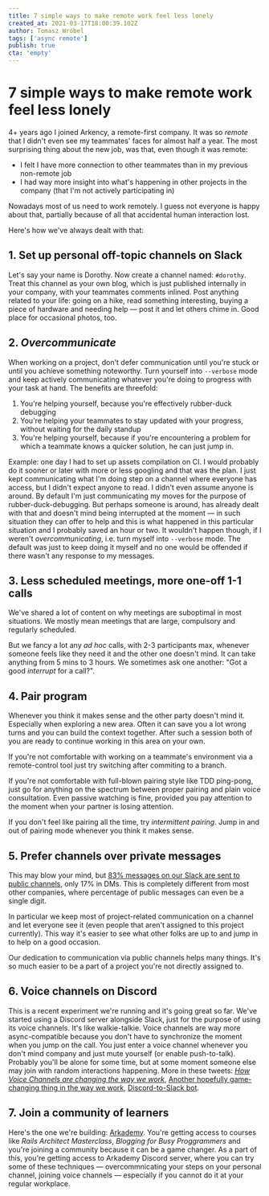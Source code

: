 ```yaml
---
title: 7 simple ways to make remote work feel less lonely
created_at: 2021-03-17T18:00:39.102Z
author: Tomasz Wróbel
tags: ['async remote']
publish: true
cta: 'empty'
---
```


# 7 simple ways to make remote work feel less lonely

4+ years ago I joined Arkency, a remote-first company. It was so _remote_ that I didn't even see my teammates' faces for almost half a year. The most surprising thing about the new job, was that, even though it was remote:

* I felt I have more connection to other teammates than in my previous non-remote job
* I had way more insight into what's happening in other projects in the company (that I'm not actively participating in)

Nowadays most of us need to work remotely. I guess not everyone is happy about that, partially because of all that accidental human interaction lost.

Here's how we've always dealt with that:

## 1. Set up personal off-topic channels on Slack

Let's say your name is Dorothy. Now create a channel named: `#dorothy`. Treat this channel as your own blog, which is just published internally in your company, with your teammates comments inlined. Post anything related to your life: going on a hike, read something interesting, buying a piece of hardware and needing help — post it and let others chime in. Good place for occasional photos, too.

## 2. _Overcommunicate_

When working on a project, don't defer communication until you're stuck or until you achieve something noteworthy. Turn yourself into `--verbose` mode and keep actively communicating whatever you're doing to progress with your task at hand. The benefits are threefold:

1. You're helping yourself, because you're effectively rubber-duck debugging
2. You're helping your teammates to stay updated with your progress, without waiting for the daily standup
3. You're helping yourself, because if you're encountering a problem for which a teammate knows a quicker solution, he can just jump in.

Example: one day I had to set up assets compilation on CI. I would probably do it sooner or later with more or less googling and that was the plan. I just kept communicating what I'm doing step on a channel where everyone has access, but I didn't expect anyone to read. I didn't even assume anyone is around. By default I'm just communicating my moves for the purpose of rubber-duck-debugging. But perhaps someone is around, has already dealt with that and doesn't mind being interrupted at the moment — in such situation they can offer to help and this is what happened in this particular situation and I probably saved an hour or two. It wouldn't happen though, if I weren't _overcommunicating_, i.e. turn myself into `--verbose` mode. The default was just to keep doing it myself and no one would be offended if there wasn't any response to my messages.

## 3. Less scheduled meetings, more one-off 1-1 calls

We've shared a lot of content on why meetings are suboptimal in most situations. We mostly mean meetings that are large, compulsory and regularly scheduled.

But we fancy a lot any _ad hoc_ calls, with 2-3 participants max, whenever someone feels like they need it and the other one doesn't mind. It can take anything from 5 mins to 3 hours. We sometimes ask one another: "Got a good _interrupt_ for a call?".

## 4. Pair program

Whenever you think it makes sense and the other party doesn't mind it. Especially when exploring a new area. Often it can save you a lot wrong turns and you can build the context together. After such a session both of you are ready to continue working in this area on your own.

If you're not comfortable with working on a teammate's environment via a remote-control tool just try switching after commiting to a branch. 

If you're not comfortable with full-blown pairing style like TDD ping-pong, just go for anything on the spectrum between proper pairing and plain voice consultation. Even passive watching is fine, provided you pay attention to the moment when your partner is losing attention.

If you don't feel like pairing all the time, try _intermittent pairing_. Jump in and out of pairing mode whenever you think it makes sense.

## 5. Prefer channels over private messages

This may blow your mind, but [83% messages on our Slack are sent to public channels](https://twitter.com/andrzejkrzywda/status/1352694180326289412), only 17% in DMs. This is completely different from most other companies, where percentage of public messages can even be a single digit.

In particular we keep most of project-related communication on a channel and let everyone see it (even people that aren't assigned to this project currently). This way it's easier to see what other folks are up to and jump in to help on a good occasion.

Our dedication to communication via public channels helps many things. It's so much easier to be a part of a project you're not directly assigned to. 

## 6. Voice channels on Discord

This is a recent experiment we're running and it's going great so far. We've started using a Discord server alongside Slack, just for the purpose of using its voice channels. It's like walkie-talkie. Voice channels are way more async-compatible because you don't have to synchronize the moment when you jump on the call. You just enter a voice channel whenever you don't mind company and just mute yourself (or enable push-to-talk). Probably you'll be alone for some time, but at some moment someone else may join with random interactions happening. More in these tweets: [_How Voice Channels are changing the way we work_](https://twitter.com/tomasz_wro/status/1355222703221968900), [Another hopefully game-changing thing in the way we work](https://twitter.com/tomasz_wro/status/1360254210026127365), [Discord-to-Slack bot](https://twitter.com/tomasz_wro/status/1362433027738066953).

## 7. Join a community of learners

Here's the one we're building: [Arkademy](https://arkademy.dev/sales-page15924901598181608274903351). You're getting access to courses like _Rails Architect Masterclass_, _Blogging for Busy Proggrammers_ and you're joining a community because it can be a game changer. As a part of this, you're getting access to Arkademy Discord server, where you can try some of these techniques — overcommnicating your steps on your personal channel, joining voice channels — especially if you cannot do it at your regular workplace.
